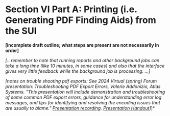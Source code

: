 # Section VI Part A: Printing (i.e. Generating PDF Finding Aids) from the SUI

**[incomplete draft outline; what steps are present are not necessarily in order]**

*[...remember to note that running reports and other background jobs can take a long time (like 10 minutes, in some cases) and also that the interface gives very little feedback while the background job is processing. ...]*

*[notes on trouble shooting pdf exports: See 2024 Virtual (spring) Forum presentation: Troubleshooting PDF Export Errors, Valerie Addonizio, Atlas Systems. "This presentation will include demonstration and troubleshooting of some common PDF export errors, guidance for understanding error log messages, and tips for identifying and resolving the encoding issues that are usually to blame."  [Presentation recording](https://youtu.be/M4L9TyLaoZw). [Presentation Handout](https://archivesspace.atlassian.net/wiki/download/attachments/3560210434/Troubleshooting%20PDF%20Exports%20-%20Handout.pdf?version=1&modificationDate=1711459844111&cacheVersion=1&api=v2)]*]*
